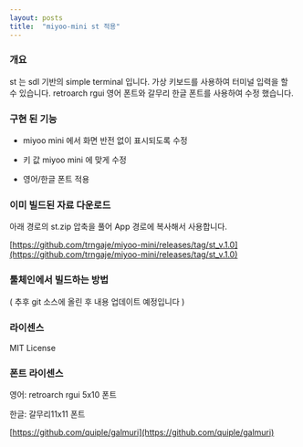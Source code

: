 ```yaml
---
layout: posts
title:  "miyoo-mini st 적용"
---
```


### 개요

st 는 sdl 기반의 simple terminal 입니다. 가상 키보드를 사용하여 터미널 입력을 할 수 있습니다.
retroarch rgui 영어 폰트와 갈무리 한글 폰트를 사용하여 수정 했습니다.


### 구현 된 기능

- miyoo mini 에서 화면 반전 없이 표시되도록 수정

- 키 값 miyoo mini 에 맞게 수정

- 영어/한글 폰트 적용


### 이미 빌드된 자료 다운로드

아래 경로의 st.zip 압축을 풀어 App 경로에 복사해서 사용합니다.

[https://github.com/trngaje/miyoo-mini/releases/tag/st_v.1.0](https://github.com/trngaje/miyoo-mini/releases/tag/st_v.1.0)


### 툴체인에서 빌드하는 방법

( 추후 git 소스에 올린 후 내용 업데이트 예정입니다 )


### 라이센스

MIT License



### 폰트 라이센스

영어: retroarch rgui 5x10 폰트

한글: 갈무리11x11 폰트

[https://github.com/quiple/galmuri](https://github.com/quiple/galmuri)

